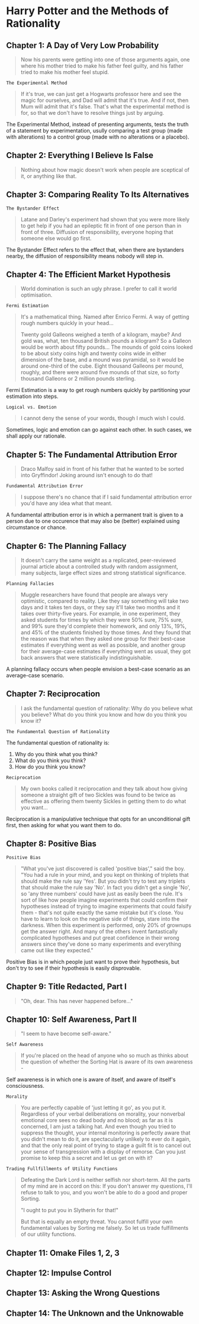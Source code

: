 # Harry Potter and the Methods of Rationality

## Chapter 1: A Day of Very Low Probability

> Now his parents were getting into one of those arguments again, one where his mother tried to make his father feel guilty, and his father tried to make his mother feel stupid.

```
The Experimental Method
```
> If it's true, we can just get a Hogwarts professor here and see the magic for ourselves, and Dad will admit that it's true. And if not, then Mum will admit that it's false. That's what the experimental method is for, so that we don't have to resolve things just by arguing.

The Experimental Method, instead of presenting arguments, tests the truth of a statement by experimentation, usully comparing a test group (made with alterations) to a control group (made with no alterations or a placebo). 

## Chapter 2: Everything I Believe Is False

> Nothing about how magic doesn't work when people are sceptical of it, or anything like that.

## Chapter 3: Comparing Reality To Its Alternatives

```
The Bystander Effect
```

> Latane and Darley's experiment had shown that you were more likely to get help if you had an epileptic fit in front of one person than in front of three. Diffusion of responsibility, everyone hoping that someone else would go first.

The Bystander Effect refers to the effect that, when there are bystanders nearby, the diffusion of responsibility means nobody will step in. 

## Chapter 4: The Efficient Market Hypothesis

> World domination is such an ugly phrase. I prefer to call it world optimisation.

```
Fermi Estimation
```

> It's a mathematical thing. Named after Enrico Fermi. A way of getting rough numbers quickly in your head...
> 
> Twenty gold Galleons weighed a tenth of a kilogram, maybe? And gold was, what, ten thousand British pounds a kilogram? So a Galleon would be worth about fifty pounds... The mounds of gold coins looked to be about sixty coins high and twenty coins wide in either dimension of the base, and a mound was pyramidal, so it would be around one-third of the cube. Eight thousand Galleons per mound, roughly, and there were around five mounds of that size, so forty thousand Galleons or 2 million pounds sterling.

Fermi Estimation is a way to get rough numbers quickly by partitioning your estimation into steps. 

```
Logical vs. Emotion
```

> I cannot deny the sense of your words, though I much wish I could.

Sometimes, logic and emotion can go against each other. In such cases, we shall apply our rationale. 

## Chapter 5: The Fundamental Attribution Error

> Draco Malfoy said in front of his father that he wanted to be sorted into Gryffindor! Joking around isn't enough to do that!

```
Fundamental Attribution Error
```

> I suppose there's no chance that if I said fundamental attribution error you'd have any idea what that meant.

A fundamental attribution error is in which a permanent trait is given to a person due to one occurence that may also be (better) explained using circumstance or chance. 

## Chapter 6: The Planning Fallacy

> It doesn't carry the same weight as a replicated, peer-reviewed journal article about a controlled study with random assignment, many subjects, large effect sizes and strong statistical significance.

```
Planning Fallacies
```

> Muggle researchers have found that people are always very optimistic, compared to reality. Like they say something will take two days and it takes ten days, or they say it'll take two months and it takes over thirty-five years. For example, in one experiment, they asked students for times by which they were 50% sure, 75% sure, and 99% sure they'd complete their homework, and only 13%, 19%, and 45% of the students finished by those times. And they found that the reason was that when they asked one group for their best-case estimates if everything went as well as possible, and another group for their average-case estimates if everything went as usual, they got back answers that were statistically indistinguishable.

A planning fallacy occurs when people envision a best-case scenario as an average-case scenario. 

## Chapter 7: Reciprocation

> I ask the fundamental question of rationality: Why do you believe what you believe? What do you think you know and how do you think you know it?

```
The Fundamental Question of Rationality
```

The fundamental question of rationality is: 
1. Why do you think what you think? 
2. What do you think you think?
3. How do you think you know?

```
Reciprocation
```

> My own books called it reciprocation and they talk about how giving someone a straight gift of two Sickles was found to be twice as effective as offering them twenty Sickles in getting them to do what you want...

Reciprocation is a manipulative technique that opts for an unconditional gift first, then asking for what you want them to do. 

## Chapter 8: Positive Bias

```
Positive Bias
```

> "What you've just discovered is called 'positive bias'," said the boy. "You had a rule in your mind, and you kept on thinking of triplets that should make the rule say 'Yes'. But you didn't try to test any triplets that should make the rule say 'No'. In fact you didn't get a single 'No', so 'any three numbers' could have just as easily been the rule. It's sort of like how people imagine experiments that could confirm their hypotheses instead of trying to imagine experiments that could falsify them - that's not quite exactly the same mistake but it's close. You have to learn to look on the negative side of things, stare into the darkness. When this experiment is performed, only 20% of grownups get the answer right. And many of the others invent fantastically complicated hypotheses and put great confidence in their wrong answers since they've done so many experiments and everything came out like they expected."

Positive Bias is in which people just want to prove their hypothesis, but don't try to see if their hypothesis is easily disprovable. 

## Chapter 9: Title Redacted, Part I

> "Oh, dear. This has never happened before..."

## Chapter 10: Self Awareness, Part II

> "I seem to have become self-aware."

```
Self Awareness
```

> If you're placed on the head of anyone who so much as thinks about the question of whether the Sorting Hat is aware of its own awareness -

Self awareness is in which one is aware of itself, and aware of itself's consciousness. 

```
Morality
```

> You are perfectly capable of 'just letting it go', as you put it. Regardless of your verbal deliberations on morality, your nonverbal emotional core sees no dead body and no blood; as far as it is concerned, I am just a talking hat. And even though you tried to suppress the thought, your internal monitoring is perfectly aware that you didn't mean to do it, are spectacularly unlikely to ever do it again, and that the only real point of trying to stage a guilt fit is to cancel out your sense of transgression with a display of remorse. Can you just promise to keep this a secret and let us get on with it?

```
Trading Fullfillments of Utility Functions
```

> Defeating the Dark Lord is neither selfish nor short-term. All the parts of my mind are in accord on this: If you don't answer my questions, I'll refuse to talk to you, and you won't be able to do a good and proper Sorting.
>
> "I ought to put you in Slytherin for that!"
>
> But that is equally an empty threat. You cannot fulfill your own fundamental values by Sorting me falsely. So let us trade fulfillments of our utility functions.

## Chapter 11: Omake Files 1, 2, 3

## Chapter 12: Impulse Control

## Chapter 13: Asking the Wrong Questions

## Chapter 14: The Unknown and the Unknowable


